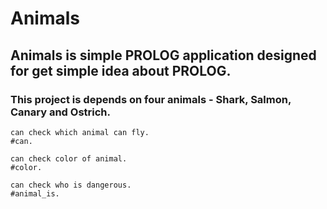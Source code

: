 # Animals
## Animals is simple PROLOG application designed for get simple idea about PROLOG.

### This project is depends on four animals - Shark, Salmon, Canary and Ostrich.


```
can check which animal can fly.
#can.
```

```
can check color of animal.
#color.
```

```
can check who is dangerous.
#animal_is.
```
